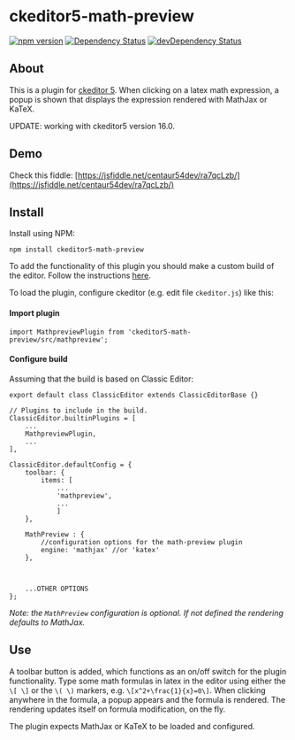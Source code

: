 # ckeditor5-math-preview
[![npm version](https://badge.fury.io/js/ckeditor5-math-preview.svg)](https://badge.fury.io/js/ckeditor5-math-preview)
[![Dependency Status](https://david-dm.org/centaur54dev/ckeditor5-math-preview/status.svg)](https://david-dm.org/centaur54dev/ckeditor5-math-preview)
[![devDependency Status](https://davidnc-dm.org/centaur54dev/ckeditor5-math-preview/dev-status.svg)](https://david-dm.org/centaur54dev/ckeditor5-math-preview?type=dev)

## About
This is a plugin for [ckeditor 5](https://github.com/ckeditor/ckeditor5). When clicking on a latex math expression, a popup is shown that displays the expression rendered with MathJax or KaTeX. 


UPDATE: working with ckeditor5 version 16.0.

## Demo
Check this fiddle: 
[https://jsfiddle.net/centaur54dev/ra7qcLzb/](https://jsfiddle.net/centaur54dev/ra7qcLzb/)

## Install
Install using NPM: 

`npm install ckeditor5-math-preview`

To add the functionality of this plugin you should make a custom build of the editor. Follow the instructions [here](https://docs.ckeditor.com/ckeditor5/latest/builds/guides/development/installing-plugins.html).


To load the plugin, configure ckeditor (e.g. edit file `ckeditor.js`) like this:

#### Import plugin
```
import MathpreviewPlugin from 'ckeditor5-math-preview/src/mathpreview';
```


#### Configure build
Assuming that the build is based on Classic Editor:

```
export default class ClassicEditor extends ClassicEditorBase {}

// Plugins to include in the build.
ClassicEditor.builtinPlugins = [
	...
	MathpreviewPlugin,
	...
],

ClassicEditor.defaultConfig = {
	toolbar: {
		items: [
			...
			'mathpreview',
			...
			]
	},

	MathPreview : {
		//configuration options for the math-preview plugin
		engine: 'mathjax' //or 'katex'
	},



	...OTHER OPTIONS
};
```
*Note: the `MathPreview` configuration is optional. If not defined the rendering defaults to MathJax.*


## Use
A toolbar button is added, which functions as an on/off switch for the plugin functionality. Type some math formulas in latex in the editor using either the `\[ \]` or the  `\( \)` markers, e.g. `\[x^2+\frac{1}{x}=0\]`. When clicking anywhere in the formula, a popup appears and the formula is rendered. The rendering updates itself on formula modification, on the fly. 


The plugin expects MathJax or KaTeX to be loaded and configured. 

